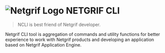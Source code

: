 # ![Netgrif Logo](http://netgrif.com/img/netgrif_logo.svg "Netgrif Logo") NETGRIF CLI
> NCLI is best friend of Netgrif developer.

Netgrif CLI tool is aggregation of commands and utility functions for better experience to work with Netgrif products and developing an application based on Netgrif Application Engine.

[comment]: <> (BADGES)
